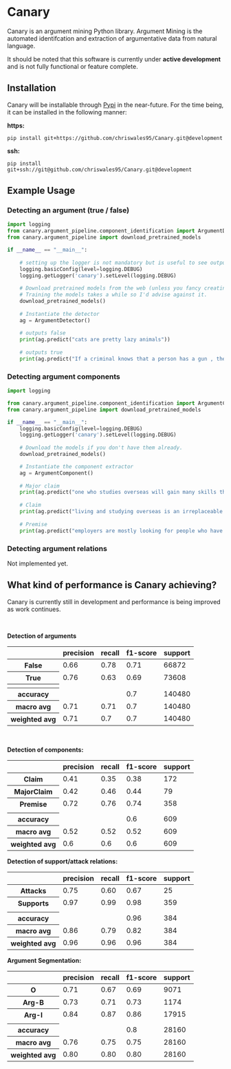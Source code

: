 # Canary

Canary is an argument mining Python library. Argument Mining is the automated identifcation and extraction of argumentative data from natural language.

It should be noted that this software is currently under **active development** and is not fully functional or feature complete.
## Installation

Canary will be installable through [Pypi](https://pypi.org) in the near-future. For the time being, it can be installed in the following manner:

**https:**
```commandline
pip install git+https://github.com/chriswales95/Canary.git@development
```

**ssh:**
```commandline
pip install git+ssh://git@github.com/chriswales95/Canary.git@development
```

## Example Usage

### Detecting an argument (true / false)
```python
import logging
from canary.argument_pipeline.component_identification import ArgumentDetector
from canary.argument_pipeline import download_pretrained_models

if __name__ == "__main__":
    
    # setting up the logger is not mandatory but is useful to see output 
    logging.basicConfig(level=logging.DEBUG)
    logging.getLogger('canary').setLevel(logging.DEBUG)
    
    # Download pretrained models from the web (unless you fancy creating them yourself)
    # Training the models takes a while so I'd advise against it.
    download_pretrained_models()
    
    # Instantiate the detector
    ag = ArgumentDetector()
    
    # outputs false
    print(ag.predict("cats are pretty lazy animals"))
    
    # outputs true
    print(ag.predict("If a criminal knows that a person has a gun , they are much less likely to attempt a crime ."))
```

### Detecting argument components
```python
import logging

from canary.argument_pipeline.component_identification import ArgumentComponent
from canary.argument_pipeline import download_pretrained_models

if __name__ == "__main__":
    logging.basicConfig(level=logging.DEBUG)
    logging.getLogger('canary').setLevel(logging.DEBUG)
    
    # Download the models if you don't have them already.
    download_pretrained_models()

    # Instantiate the component extractor
    ag = ArgumentComponent()
    
    # Major claim
    print(ag.predict("one who studies overseas will gain many skills throughout this experience"))
    
    # Claim
    print(ag.predict("living and studying overseas is an irreplaceable experience when it comes to learn standing on your own feet"))
    
    # Premise
    print(ag.predict("employers are mostly looking for people who have international and language skills"))
```

### Detecting argument relations
Not implemented yet.

## What kind of performance is Canary achieving?
Canary is currently still in development and performance is being improved as work continues. 

<br>

**Detection of arguments**


<table>
<thead>
  <tr>
    <th></th>
    <th>precision</th>
    <th>recall</th>
    <th>f1-score</th>
    <th>support</th>
  </tr>
</thead>
<tbody>
  <tr>
    <th>False</th>
    <td>0.66</td>
    <td>0.78</td>
    <td>0.71</td>
    <td>66872</td>
  </tr>
  <tr>
    <th>True</th>
    <td>0.76</td>
    <td>0.63</td>
    <td>0.69</td>
    <td>73608</td>
  </tr>
  <tr>
    <th></th>
    <td></td>
    <td></td>
    <td></td>
    <td></td>
  </tr>
  <tr>
    <th>accuracy</th>
    <td></td>
    <td></td>
    <td>0.7</td>
    <td>140480</td>
  </tr>
  <tr>
    <th>macro avg</th>
    <td>0.71</td>
    <td>0.71</td>
    <td>0.7</td>
    <td>140480</td>
  </tr>
  <tr>
    <th>weighted avg</th>
    <td>0.71</td>
    <td>0.7</td>
    <td>0.7</td>
    <td>140480</td>
  </tr>
</tbody>
</table>

<br>

**Detection of components:**
<table>
<thead>
  <tr>
    <th></th>
    <th>precision</th>
    <th>recall</th>
    <th>f1-score</th>
    <th>support</th>
  </tr>
</thead>
<tbody>
  <tr>
    <th>Claim</th>
    <td>0.41</td>
    <td>0.35</td>
    <td>0.38</td>
    <td>172</td>
  </tr>
  <tr>
    <th>MajorClaim</th>
    <td>0.42</td>
    <td>0.46</td>
    <td>0.44</td>
    <td>79</td>
  </tr>
  <tr>
    <th>Premise</th>
    <td>0.72</td>
    <td>0.76</td>
    <td>0.74</td>
    <td>358</td>
  </tr>
   <tr>
    <td></td>
    <td></td>
    <td></td>
    <td></td>
    <td></td>
  </tr>
  <tr>
    <th>accuracy</th>
    <td></td>
    <td></td>
    <td>0.6</td>
    <td>609</td>
  </tr>
  <tr>
    <th>macro avg</th>
    <td>0.52</td>
    <td>0.52</td>
    <td>0.52</td>
    <td>609</td>
  </tr>
  <tr>
    <th>weighted avg</th>
    <td>0.6</td>
    <td>0.6</td>
    <td>0.6</td>
    <td>609</td>
  </tr>
</tbody>
</table>

**Detection of support/attack relations:**
<table>
<thead>
  <tr>
    <th></th>
    <th>precision</th>
    <th>recall</th>
    <th>f1-score</th>
    <th>support</th>
  </tr>
</thead>
<tbody>
  <tr>
    <th>Attacks</th>
    <td>0.75</td>
    <td>0.60</td>
    <td>0.67</td>
    <td>25</td>
  </tr>
  <tr>
    <th>Supports</th>
    <td>0.97</td>
    <td>0.99</td>
    <td>0.98</td>
    <td>359</td>
  </tr>
   <tr>
    <td></td>
    <td></td>
    <td></td>
    <td></td>
    <td></td>
  </tr>
  <tr>
    <th>accuracy</th>
    <td></td>
    <td></td>
    <td>0.96</td>
    <td>384</td>
  </tr>
  <tr>
    <th>macro avg</th>
    <td>0.86</td>
    <td>0.79</td>
    <td>0.82</td>
    <td>384</td>
  </tr>
  <tr>
    <th>weighted avg</th>
    <td>0.96</td>
    <td>0.96</td>
    <td>0.96</td>
    <td>384</td>
  </tr>
</tbody>
</table>

**Argument Segmentation:**
<table>
<thead>
  <tr>
    <th></th>
    <th>precision</th>
    <th>recall</th>
    <th>f1-score</th>
    <th>support</th>
  </tr>
</thead>
<tbody>
  <tr>
    <th>O</th>
    <td>0.71</td>
    <td>0.67</td>
    <td>0.69</td>
    <td>9071</td>
  </tr>
  <tr>
    <th>Arg-B</th>
    <td>0.73</td>
    <td>0.71</td>
    <td>0.73</td>
    <td>1174</td>
  </tr>
  <tr>
    <th>Arg-I</th>
    <td>0.84</td>
    <td>0.87</td>
    <td>0.86</td>
    <td>17915</td>
  </tr>
   <tr>
    <td></td>
    <td></td>
    <td></td>
    <td></td>
    <td></td>
  </tr>
  <tr>
    <th>accuracy</th>
    <td></td>
    <td></td>
    <td>0.8</td>
    <td>28160</td>
  </tr>
  <tr>
    <th>macro avg</th>
    <td>0.76</td>
    <td>0.75</td>
    <td>0.75</td>
    <td>28160</td>
  </tr>
  <tr>
    <th>weighted avg</th>
    <td>0.80</td>
    <td>0.80</td>
    <td>0.80</td>
    <td>28160</td>
  </tr>
</tbody>
</table>